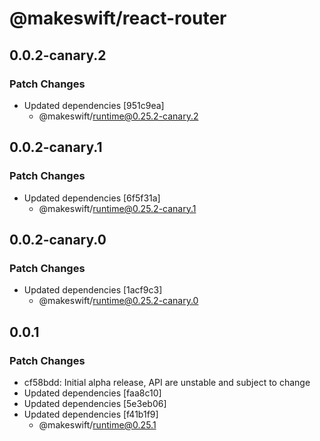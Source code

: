 # @makeswift/react-router

## 0.0.2-canary.2

### Patch Changes

- Updated dependencies [951c9ea]
  - @makeswift/runtime@0.25.2-canary.2

## 0.0.2-canary.1

### Patch Changes

- Updated dependencies [6f5f31a]
  - @makeswift/runtime@0.25.2-canary.1

## 0.0.2-canary.0

### Patch Changes

- Updated dependencies [1acf9c3]
  - @makeswift/runtime@0.25.2-canary.0

## 0.0.1

### Patch Changes

- cf58bdd: Initial alpha release, API are unstable and subject to change
- Updated dependencies [faa8c10]
- Updated dependencies [5e3eb06]
- Updated dependencies [f41b1f9]
  - @makeswift/runtime@0.25.1
